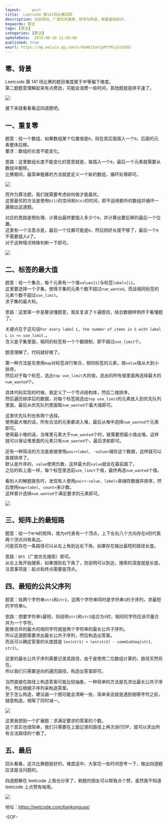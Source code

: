 ```yaml
---   
layout:     post  
title:  Leetcode 第141场比赛回顾  
description: 动态规划、广度优先搜索、排序与构造，都是基础知识。  
keywords: 算法  
tags: [算法]    
categories: [算法]  
updateData:  2019-06-16 21:30:00  
published: true  
wxurl: https://mp.weixin.qq.com/s/8aN62twn1yMtfMiySzVdEQ  
---  
```



## 零、背景


Leetcode 第 141 场比赛的题目难度属于中等偏下难度。  
第二题题意理解起来有点费劲，可能会浪费一些时间，其他题就是拼手速了。  


![](http://res2019.tiankonguse.com/images/2019/06/16/001.png)  


接下来就看看看这四道题吧。  


## 一、重复零  


题意：给一个数组，如果数组某个位置值是`0`，则在其后面插入一个`0`，后面的元素整体后移。  
要求：数组的长度不能变化。  


思路：这里数组长度不能变化的意思就是，每插入一个`0`，最后一个元素就需要从数组中删除。  
比赛期间，最简单粗暴的方法就是定义一个新的数组，循环处理即可。  


![](http://res2019.tiankonguse.com/images/2019/06/16/002.png)  


而作为算法题，我们就需要考虑如何做才能最优。  
这里最优的方法是使用`O(1)`的空间和`O(n)`的时间，即不适用额外的数组并循环一遍做出这道题。  


对应的思路是预处理，计算出最终要插入多少个`0`，并计算出要后移的最后一个位置。  
这里有一个注意点是，最后一个位置可能是`0`，然后刚好长度不够了，最后一个`0`不需要插入`0`了。  
对于这种情况特殊判断一下即可。  


![](http://res2019.tiankonguse.com/images/2019/06/16/003.png)  


## 二、标签的最大值  



题意：给一个集合，每个元素有一个值`values[i]`与标签`labels[i]`。  
这里要选择一个子集，使得子集的元素个数不超过`num_wanted`，而且相同标签的元素个数不超过`use_limit`。  
求子集的最大和。  


思路：这里第一步是要读懂题意，我反复读了十遍题目，结合数据样例终于看懂题了。  


关键点在于这句话`For every label L, the number of items in S with label L is <= use_limit.`。  
含义是子集里面，相同的标签有一个个数限制，即不超过`use_limit`个。  


题意理解了，代码就好做了。  



第一种方法是先使用`map`对标签进行聚合，相同标签的元素，按`value`值从大到小排序。  
然后对于每个标签，选出`top use_limit`大的值，选出的所有值里面再选择最大的`num_wanted`个。  


具体代码实现的时候，我定义了一个节点结构体，然后二维排序。  
然后遍历排序后的数据，对每个标签挑选出`top use_limit`的元素放入到优先队列里面，最后从优先队列里面取`num_wanted`个最大值即可。 


这里优先队列也有两个选择。  
使用最大堆的话，所有合法的元素都进入堆，最后从堆中选择`num_wanted`个元素即可。  
使用最小堆的话，当堆里元素大于`num_wanted`个时，就需要把最小值出堆。这样就可以保证堆里面的元素只有`num_wanted`个，最后求和即可。  



还有一种简洁的方法是直接使用`pair<label, -value>`储存这个数据，这样就可以直接排序了。  
默认是升序的，`value`使用负数，这样最大的`value`就会在最前面了。  
之后的和上面一样，每个标签里选前`use_limit`个值，最终再选`num_wanted`个值。  


看别人的解题报告时，发现有人使用`pair<-value, label>`来储存数据并排序，然后使用`map<label, count>`来计数。  
这样累计选择`num_wanted`个满足要求的元素即可。  


![](http://res2019.tiankonguse.com/images/2019/06/16/004.png)  


## 三、矩阵上的最短路  


题意：给一个`N*N`的矩阵，值为`0`代表有一个顶点，上下左右八个方向存在`0`则代表两个顶点间有条边。  
问是否存在一条路径可以从左上角到达右下角，如果存在输出最短的路径长度。  



思路：`BFS`（广度优先搜索）即可。  
从左上角开始搜索，如果搜到右下角了，则说明可以到达，搜索的深度就是长度。  
注意事项是：起点和终点需要是顶点。  


## 四、最短的公共父序列  



题意：给两个字符串`str1`和`str2`，这两个字符串同时是字符串`S`的子序列，求最短的字符串`S`。  


思路：想要字符串`S`最短，则说明`str1`和`str2`组合为`S`时，相同的字符应该尽量合并为一个字符。  
能够合并的最大的相同字符就是两个字符串的最长公共子序列。  
所以这道题需要求出最长公共子序列，然后构造出答案。  
而且可以确定答案的长度就是 `len(str1) + len(str2) - commSubSeq(str1, str2)`。


这里的最长公共子序列需要记录其路径，由于是使用二位数组计算的，路径天然存在。  
所以我们只需要逆向的遍历路径，构造出答案即可。  


当然直接在路径上构造答案可能比较抽象，一种简单的方法是先求出最长公共子序列，然后根据子序列来构造答案。  
至于怎么构造，建议画一个图可能会清晰一些，简单来说就是遇到相等字符之前，随意构造，相等了同时减一。  


![](http://res2019.tiankonguse.com/images/2019/06/16/005.png)  


这里我想到一个扩展题：求满足要求的答案的个数。  
这个其实也很简单，我们只需要在上面记录的路径上再次进行DP，就可以求出所有合法路径的个数了。  



## 五、最后  


回头看看，这次比赛题挺好的，难度适中，大家花一些时间思考一下，做出四道题应该是没问题的。  


四道题解在 leetcode 上我也分享了，刷题的朋友可以帮我点个赞，虽然我不知道 leetcode 上点赞有啥用。  


![](http://res2019.tiankonguse.com/images/2019/06/16/006.png)  


地址：https://leetcode.com/tiankonguse/  


-EOF-  

